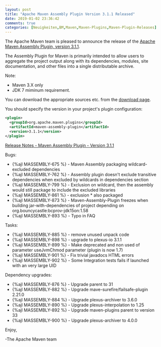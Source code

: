 ```yaml
---
layout: post
title: "Apache Maven Assembly Plugin Version 3.1.1 Released"
date: 2019-01-02 23:36:42
comments: true
categories: [Neuigkeiten,BM,Maven,Maven-Plugins,Maven-Plugin-Releases]
---
```

The Apache Maven team is pleased to announce the release of the [Apache
Maven Assembly Plugin, version 3.1.1](https://maven.apache.org/plugins/maven-assembly-plugin/).

The Assembly Plugin for Maven is primarily intended to allow users to aggregate
the project output along with its dependencies, modules, site documentation,
and other files into a single distributable archive.

Note:

* Maven 3.X only
* JDK 7 miminum requirement.

You can download the appropriate sources etc. from
the [download page](https://maven.apache.org/plugins/maven-assembly-plugin/download.cgi).

You should specify the version in your project's plugin configuration:

``` xml
<plugin>
  <groupId>org.apache.maven.plugins</groupId>
  <artifactId>maven-assembly-plugin</artifactId>
  <version>3.1.1</version>
</plugin>
```

<!-- more -->

[Release Notes - Maven Assembly Plugin - Version 3.1.1](https://issues.apache.org/jira/secure/ReleaseNote.jspa?projectId=12317220&version=12341358)

Bugs:

* {%ajl MASSEMBLY-675 %} - Maven Assembly packaging wildcard-excluded dependencies
* {%ajl MASSEMBLY-762 %} - Assembly plugin doesn't exclude transitive dependencies when excluded by
  wildcards in dependencies section
* {%ajl MASSEMBLY-799 %} - Exclusion on wildcard, then the assembly would still package to include
  the excluded libraries
* {%ajl MASSEMBLY-861 %} - exclusion * also packaged
* {%ajl MASSEMBLY-873 %} - Maven-Assembly-Plugin freezes when building jar-with-dependencies of
  project depending on org.bouncycastle:bcprov-jdk15on:1.58
* {%ajl MASSEMBLY-893 %} - Typo in FAQ

Tasks:

* {%ajl MASSEMBLY-885 %} - remove unused unpack code
* {%ajl MASSEMBLY-898 %} - upgrade to plexus-io 3.1.1
* {%ajl MASSEMBLY-899 %} - Make deprecated and non used of parameter useJvmChmod parameter (plugin
  is now 1.7)
* {%ajl MASSEMBLY-901 %} - Fix trivial javadocs HTML errors
* {%ajl MASSEMBLY-902 %} - Some Integration tests fails if launched with an very large UID

Dependency upgrades:

* {%ajl MASSEMBLY-876 %} - Upgrade parent to 31
* {%ajl MASSEMBLY-882 %} - Upgrade mave-surefire/failsafe-plugin 2.21.0
* {%ajl MASSEMBLY-884 %} - Upgrade plexus-archiver to 3.6.0
* {%ajl MASSEMBLY-890 %} - Upgrade plexus-interpolation to 1.25
* {%ajl MASSEMBLY-892 %} - Upgrade maven-plugins parent to version 33
* {%ajl MASSEMBLY-900 %} - Upgrade plexus-archiver to 4.0.0

Enjoy,

-The Apache Maven team
